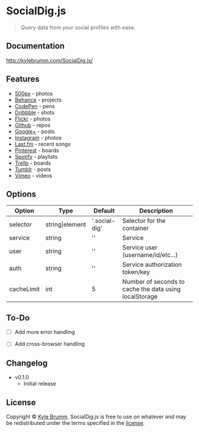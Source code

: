# SocialDig.js

> Query data from your social profiles with ease.


## Documentation

http://kylebrumm.com/SocialDig.js/


## Features

- [500px](./demos/500px.html) - photos
- [Behance](./demos/behance.html) - projects
- [CodePen](./demos/codepen.html) - pens
- [Dribbble](./demos/dribbble.html) - shots
- [Flickr](./demos/flickr.html) - photos
- [Github](./demos/github.html) - repos
- [Google+](./demos/google-plus.html) - posts
- [Instagram](./demos/instagram.html) - photos
- [Last.fm](./demos/lastfm.html) - recent songs
- [Pinterest](./demos/pinterest.html) - boards
- [Spotify](./demos/spotify.html) - playlists
- [Trello](./demos/trello.html) - boards
- [Tumblr](./demos/tumblr.html) - posts
- [Vimeo](./demos/vimeo.html) - videos


## Options

|Option|Type|Default|Description|
|---|---|---|---|
selector|string\|element|'.social-dig'|Selector for the container
service|string|''|Service
user|string|''|Service user (username/id/etc...)
auth|string|''|Service authorization token/key
cacheLimit|int|5|Number of seconds to cache the data using localStorage


## To-Do

- [ ] Add more error handling
- [ ] Add cross-browser handling


## Changelog

- v0.1.0
    - Initial release


## License

Copyright © [Kyle Brumm](http://kylebrumm.com). SocialDig.js is free to use on whatever and may be redistributed under the terms specified in the [license](LICENSE.md).
